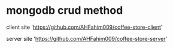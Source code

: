 # mongodb crud method

 client site
'https://github.com/AHFahim009/coffee-store-client'

 server site
'https://github.com/AHFahim009/coffee-store-server'

